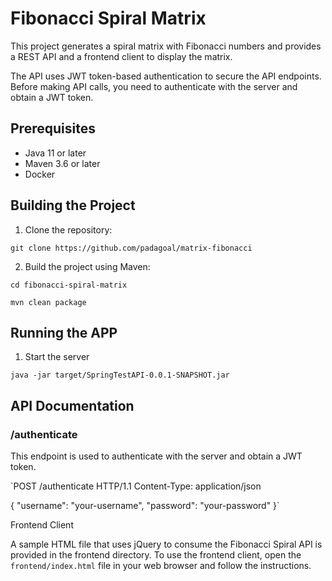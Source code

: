 # Fibonacci Spiral Matrix


This project generates a spiral matrix with Fibonacci numbers and provides a REST API and a frontend client to display the matrix.

The API uses JWT token-based authentication to secure the API endpoints. Before making API calls, you need to authenticate with the server and obtain a JWT token.

## Prerequisites

- Java 11 or later
- Maven 3.6 or later
- Docker

## Building the Project

1. Clone the repository:

`git clone https://github.com/padagoal/matrix-fibonacci`

2. Build the project using Maven:

`cd fibonacci-spiral-matrix`

`mvn clean package`

## Running the APP

1. Start the server

`java -jar target/SpringTestAPI-0.0.1-SNAPSHOT.jar`





## API Documentation

### /authenticate
This endpoint is used to authenticate with the server and obtain a JWT token.


`POST /authenticate HTTP/1.1
Content-Type: application/json

{
"username": "your-username",
"password": "your-password"
}`

Frontend Client

A sample HTML file that uses jQuery to consume the Fibonacci Spiral API is provided in the frontend directory. 
To use the frontend client, open the `frontend/index.html` file in your web browser and follow the instructions.
